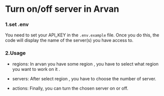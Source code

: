 # Turn on/off server in Arvan

### 1.set .env

You need to set your API_KEY in the `.env.example` file. Once you do this, the code will display the name of the server(s) you have access to. 


### 2.Usage 

+ regions: In arvan you have some region , you have to select what region you want to work on it . 

+ servers:  After select region , you have to choose the number of server.

+ actions:  Finally, you can turn the chosen server on or off.




